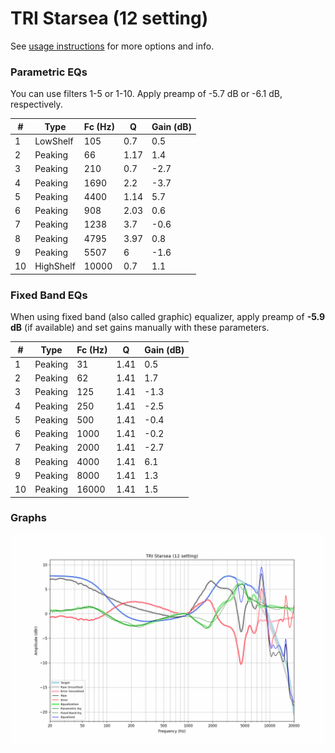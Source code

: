 # TRI Starsea (12 setting)
See [usage instructions](https://github.com/jaakkopasanen/AutoEq#usage) for more options and info.

### Parametric EQs
You can use filters 1-5 or 1-10. Apply preamp of -5.7 dB or -6.1 dB, respectively.

|   # | Type      |   Fc (Hz) |    Q |   Gain (dB) |
|-----|-----------|-----------|------|-------------|
|   1 | LowShelf  |       105 | 0.7  |         0.5 |
|   2 | Peaking   |        66 | 1.17 |         1.4 |
|   3 | Peaking   |       210 | 0.7  |        -2.7 |
|   4 | Peaking   |      1690 | 2.2  |        -3.7 |
|   5 | Peaking   |      4400 | 1.14 |         5.7 |
|   6 | Peaking   |       908 | 2.03 |         0.6 |
|   7 | Peaking   |      1238 | 3.7  |        -0.6 |
|   8 | Peaking   |      4795 | 3.97 |         0.8 |
|   9 | Peaking   |      5507 | 6    |        -1.6 |
|  10 | HighShelf |     10000 | 0.7  |         1.1 |

### Fixed Band EQs
When using fixed band (also called graphic) equalizer, apply preamp of **-5.9 dB** (if available) and set gains manually with these parameters.

|   # | Type    |   Fc (Hz) |    Q |   Gain (dB) |
|-----|---------|-----------|------|-------------|
|   1 | Peaking |        31 | 1.41 |         0.5 |
|   2 | Peaking |        62 | 1.41 |         1.7 |
|   3 | Peaking |       125 | 1.41 |        -1.3 |
|   4 | Peaking |       250 | 1.41 |        -2.5 |
|   5 | Peaking |       500 | 1.41 |        -0.4 |
|   6 | Peaking |      1000 | 1.41 |        -0.2 |
|   7 | Peaking |      2000 | 1.41 |        -2.7 |
|   8 | Peaking |      4000 | 1.41 |         6.1 |
|   9 | Peaking |      8000 | 1.41 |         1.3 |
|  10 | Peaking |     16000 | 1.41 |         1.5 |

### Graphs
![](./TRI%20Starsea%20(12%20setting).png)
